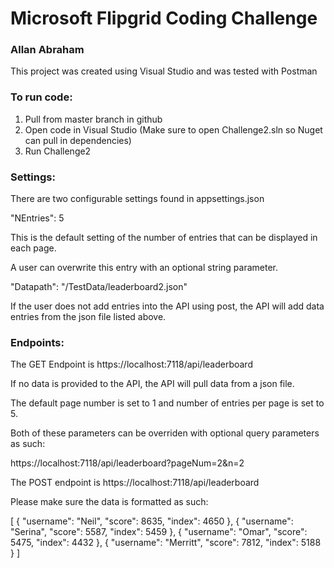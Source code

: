 # Microsoft Flipgrid Coding Challenge
### Allan Abraham

This project was created using Visual Studio and was tested with Postman

### To run code:
1. Pull from master branch in github
2. Open code in Visual Studio (Make sure to open Challenge2.sln so Nuget can pull in dependencies)
3. Run Challenge2

### Settings:
There are two configurable settings found in appsettings.json

"NEntries": 5

This is the default setting of the number of entries that can be displayed in each page. 

A user can overwrite this entry with an optional string parameter.

"Datapath": "/TestData/leaderboard2.json"

If the user does not add entries into the API using post, the API will add data entries from the json file listed above.

### Endpoints:

The GET Endpoint is https://localhost:7118/api/leaderboard

If no data is provided to the API, the API will pull data from a json file.

The default page number is set to 1 and number of entries per page is set to 5.

Both of these parameters can be overriden with optional query parameters as such:

https://localhost:7118/api/leaderboard?pageNum=2&n=2

The POST endpoint is https://localhost:7118/api/leaderboard

Please make sure the data is formatted as such:

[
	{
		"username": "Neil",
		"score": 8635,
		"index": 4650
	},
	{
		"username": "Serina",
		"score": 5587,
		"index": 5459
	},
	{
		"username": "Omar",
		"score": 5475,
		"index": 4432
	},
	{
		"username": "Merritt",
		"score": 7812,
		"index": 5188
	}
]

